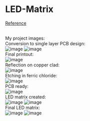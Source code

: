 # LED-Matrix <br/>
[Reference](https://www.instructables.com/Make-Your-Own-LED-Matrix-/) <br/><br/>

My project images:<br/>
Conversion to single layer PCB design:<br/>
![image](https://github.com/MrStrange09/LED-Matrix/assets/65698817/3861211b-cc8f-4fa3-88dc-ea129a77e448)
![image](https://github.com/MrStrange09/LED-Matrix/assets/65698817/4203e3b9-0967-48e7-9452-7cf57c7babdc)<br/>
Final printout:<br/>
![image](https://github.com/MrStrange09/LED-Matrix/assets/65698817/c7203185-40b7-4cde-a138-e1b9a28a1e71)<br/>
Reflection on copper clad:<br/>
![image](https://github.com/MrStrange09/LED-Matrix/assets/65698817/b681816b-76be-4038-ad2c-9bec7b621f15)<br/>
Etching in ferric chloride:<br/>
![image](https://github.com/MrStrange09/LED-Matrix/assets/65698817/f8c06a0b-52da-4ef0-a548-06be417aa61f)<br/>
PCB ready:<br/>
![image](https://github.com/MrStrange09/LED-Matrix/assets/65698817/d1a2d382-0faf-4add-bd63-afe86b854aa8)<br/>
LED matrix created:<br/>
![image](https://github.com/MrStrange09/LED-Matrix/assets/65698817/dd8c46cd-7a4a-435b-85bf-db4c254a56d6)
![image](https://github.com/MrStrange09/LED-Matrix/assets/65698817/a55de70d-9443-47d6-b393-c37f6cbb9b8a)<br/>
Final LED matrix:<br/>
![image](https://github.com/MrStrange09/LED-Matrix/assets/65698817/5dec612b-fab1-4573-bee5-6a52ef6c89b0)
![image](https://github.com/MrStrange09/LED-Matrix/assets/65698817/09d8e417-9270-4127-96fe-19bf24a6529c)








